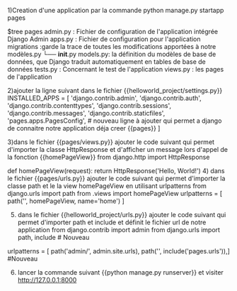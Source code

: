 

1)Creation d'une application par la commande 
		python manage.py startapp pages

$tree pages
admin.py : Fichier de configuration de l'application intégrée Django Admin
apps.py  : Fichier de configuration pour l'application
migrations :garde la trace de toutes les modifications apportées à notre modèles.py
   └── __init__.py
models.py: la définition du modèles de base de données, que Django traduit automatiquement en tables de base de données
tests.py : Concernant le test de l'application
views.py : les pages de l'application

2)ajouter la ligne suivant dans le fichier {{helloworld_project/settings.py}}
INSTALLED_APPS = [
    'django.contrib.admin',
    'django.contrib.auth',
    'django.contrib.contenttypes',
    'django.contrib.sessions',
    'django.contrib.messages',
    'django.contrib.staticfiles',
    'pages.apps.PagesConfig', # nouveau ligne à ajouter qui permet a django de connaitre notre application déja creer {{pages}}
    ]
   
3)dans le fichier {{pages/views.py}} ajouter le code suivant qui permet d'importer la classe HttpResponse et d'afficher un message lors d'appel de la fonction {{homePageView}}
from django.http import HttpResponse


def homePageView(request):
    return HttpResponse('Hello, World!')
   4) dans le fichier {{pages/urls.py}} ajouter le code suivant qui permet d'importer la classe path et le la view homePageView 
en utilisant urlpatterns
from django.urls import path
from .views import homePageView
urlpatterns = [
    path('', homePageView, name='home')
]

5) dans le fichier {{helloworld_project/urls.py}} ajouter le code suivant qui permet d'importer path et include et définit 
le fichier url de notre application
from django.contrib import admin
from django.urls import path, include # Nouveau 

urlpatterns = [ path('admin/', admin.site.urls), path('', include('pages.urls')),]
 #Nouveau

6) lancer la commande suivant  {{python manage.py runserver}}
et visiter http://127.0.0.1:8000
